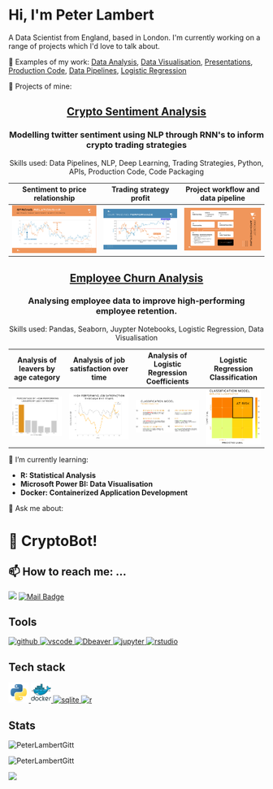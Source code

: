 # Hi, I'm Peter Lambert

A Data Scientist from England, based in London. I'm currently working on a range of projects which I'd love to talk about.

🦫 Examples of my work: [Data Analysis](https://github.com/PeterLambertGitt/employee_churn/blob/master/data_analysis/data_analysis.ipynb), [Data Visualisation](https://www.canva.com/design/DAFdUCdcSRI/g_YhFyK26dEKrt5J0LeU0w/view#1), [Presentations](https://github.com/PeterLambertGitt/employee_churn/blob/master/powerpoint_presentation/high_performance_employee_churn_presentation.pptx), [Production Code](https://github.com/PeterLambertGitt/crypto_2/tree/main/master_code), 
[Data Pipelines](https://github.com/PeterLambertGitt/crypto_2/blob/main/master_code/live_updating_master.py),
[Logistic Regression](https://github.com/PeterLambertGitt/employee_churn/blob/master/modelling/logistic_regression.ipynb)

🔭 Projects of mine: 

 ## <p align="center"><strong> [Crypto Sentiment Analysis](https://github.com/PeterLambertGitt/crypto_2) </strong></p>

### <p align="center"> Modelling twitter sentiment using NLP through RNN's to inform crypto trading strategies </p>

<p align="center">Skills used: Data Pipelines, NLP, Deep Learning, Trading Strategies, Python, APIs, Production Code, Code Packaging </p>

Sentiment to price relationship|  Trading strategy profit          |  Project workflow and data pipeline            
:-------------------------:|:-------------------------:|:-------------------------:
![Alt text](crypto1.png)  |  ![Alt text](crypto4.png)|  ![Alt text](crypto2.png)

## <p align="center"><strong> [Employee Churn Analysis](https://github.com/PeterLambertGitt/employee_churn) </strong></p>

### <p align="center"> Analysing employee data to improve high-performing employee retention. </p>

<p align="center"> Skills used: Pandas, Seaborn, Juypter Notebooks, Logistic Regression, Data Visualisation </p>

Analysis of leavers by age category|  Analysis of job satisfaction over time          |  Analysis of Logistic Regression Coefficients |  Logistic Regression Classification                    
:-------------------------:|:-------------------------:|:-------------------------:|:-------------------------:
![Alt text](data_vis_1.png)  |  ![Alt text](data_vis_2.png)|  ![Alt text](log_reg_1.png)|  ![Alt text](log_reg_2_v2.png) 


🌱 I’m currently learning:
- <strong> R: Statistical Analysis </strong>
- <strong> Microsoft Power BI: Data Visualisation </strong>
- <strong> Docker: Containerized Application Development </strong>
 
💬 Ask me about:
# 🤖 CryptoBot!


## 📫 How to reach me: ...
[![](https://img.shields.io/badge/-Linkedin-blue?style=flat&logo=Linkedin&logoColor=white&link=mailto:eryajf@163.com)](https://www.linkedin.com/in/peter-lambert-13884a180/)
[![Mail Badge](https://img.shields.io/badge/-Email-c14438?style=flat&logo=Microsoft&logoColor=white&link=mailto:eryajf@163.com)](mailto:peter_lambert@hotmail.co.uk)


## Tools

<a href="https://github.com" target="_blank"> <img src="https://cdn.jsdelivr.net/gh/devicons/devicon/icons/github/github-original.svg" alt="github" width="40" height="40"/> </a> <a href="https://code.visualstudio.com/" target="_blank"> <img src="https://cdn.jsdelivr.net/gh/devicons/devicon/icons/vscode/vscode-original.svg" alt="vscode" width="40" height="40"/> </a> <a href="https://dbeaver.io/" target="_blank"> <img src="https://dbeaver.io/wp-content/uploads/2015/09/beaver-head.png" alt="Dbeaver" width="40" height="40"/> </a> <a href="https://jupyter.org/" target="_blank"> <img src="https://encrypted-tbn0.gstatic.com/images?q=tbn:ANd9GcRraFUfRlG_w1Qaw2Do8dC0NeJVf-nd00Xte7BB2gOgCL1sS-nAJTprL_rtTrBHdq3i-ZQ&usqp=CAU" alt="jupyter" width="40" height="40"/> </a> <a href="https://posit.co/" target="_blank" rel="noreferrer"> <img src="https://encrypted-tbn0.gstatic.com/images?q=tbn:ANd9GcTRhQO9egrGYBVnSheuuOUrKx4jYTVZ9sWqNQ&usqp=CAU" alt="rstudio" width="40" height="40"/> </a> 

## Tech stack
<a href="https://www.python.org" target="_blank" rel="noreferrer"> <img src="https://raw.githubusercontent.com/devicons/devicon/master/icons/python/python-original.svg" alt="python" width="40" height="40"/> </a> <a href="https://www.docker.com/" target="_blank" rel="noreferrer"> <img src="https://raw.githubusercontent.com/devicons/devicon/master/icons/docker/docker-original-wordmark.svg" alt="docker" width="40" height="40"/> </a> <a href="https://sqlite.org/index.html" target="_blank" rel="noreferrer"> <img src="https://sqlite.org/images/sqlite370_banner.gif" alt="sqlite" width="80" height="40"/> </a> <a href="https://www.r-project.org/" target="_blank" rel="noreferrer"> <img src="https://www.r-project.org/Rlogo.png" alt="r" width="40" height="40"/> </a> 

## Stats

<p><img src="https://github-readme-stats.vercel.app/api?username=PeterLambertGitt&theme=material-palenight&hide_border=false&include_all_commits=false&count_private=false" alt="PeterLambertGitt" /></p>
<p><img src="https://github-readme-streak-stats.herokuapp.com/?user=PeterLambertGitt&theme=material-palenight&hide_border=false" alt="PeterLambertGitt" /></p>

![](https://github-profile-trophy.vercel.app/?username=PeterLambertGitt&theme=dracula&no-frame=false&no-bg=false&margin-w=4)


<!--
**PeterLambertGitt/my-profile** is a ✨ _special_ ✨ repository because its `README.md` (this file) appears on your GitHub profile.

Here are some ideas to get you started:


-->
